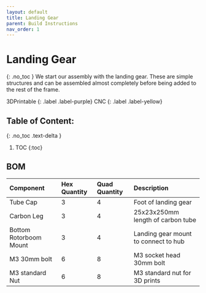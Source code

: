 ```yaml
---
layout: default
title: Landing Gear
parent: Build Instructions
nav_order: 1
---
```


# Landing Gear
{: .no_toc }
We start our assembly with the landing gear. These are simple structures and can be assembled almost completely before being added to the rest of the frame.

3DPrintable {: .label .label-purple} CNC {: .label .label-yellow}

## Table of Content:
{: .no_toc .text-delta }

1. TOC
{:toc}

## BOM
| Component              | Hex Quantity | Quad Quantity | Description                          |
|:------------------------|:--------------|:---------------|:--------------------------------------|
| Tube Cap               | 3            | 4             | Foot of landing gear                 |
| Carbon Leg             | 3            | 4             | 25x23x250mm length of carbon tube    |
| Bottom Rotorboom Mount | 3            | 4             | Landing gear mount to connect to hub |
| M3 30mm bolt           | 6            | 8             | M3 socket head 30mm bolt             |
| M3 standard Nut        | 6            | 8             | M3 standard nut for 3D prints        |
